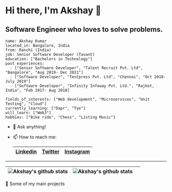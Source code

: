 <!-- [<img src=".\images\3.jpg" width="800" height="250"/>](.\images\1.jpg) -->
# Hi there, I'm Akshay 👋

## Software Engineer who loves to solve problems.

```
name: Akshay Kumar
located_in: Bangalore, India
from: Ranchi (India)
job: Senior Software Developer (Tavant)
education: ["Bachelors in Technology"]
past experiences: 
  - ["Senior Software Developer", "Talent Recruit Pvt. Ltd", "Bangalore", "Aug 2019- Dec 2021"]
  - ["Software Developer", "Testpress Pvt. Ltd", "Chennai", "Oct 2018- July 2019"]
  - ["Software Developer", "Infinity Infoway Pvt. Ltd.", "Rajkot, India", "Feb 2017- Aug 2018]

fields_of_interests: ["Web development", "Microservices", "Unit Testing", "Cloud"]
currently_learning: ["Dapr", "Tye"]
will_learn: ["Web3"]
hobbies: ["Bike ride", "Chess", "Listing Music"]
```

- 💬 Ask anything!
- 📫 How to reach me:

    | [Linkedin](https://www.linkedin.com/in/akshay-kumar-707b11130/) | [Twitter](https://twitter.com/akshay_zz) | [Instagram](https://www.instagram.com/akshay_zz/) |
    | -- | -- | -- |

---

| ![Akshay's github stats](https://github-readme-stats.vercel.app/api/top-langs/?username=akshay-zz&layout=compact&theme=radical) | ![Akshay's github stats](https://github-readme-stats.vercel.app/api?username=akshay-zz&show_icons=true&theme=dracula) | |
| -- | -- | -- |

<!-- Keep this line at last -->
🚀 Some of my main projects